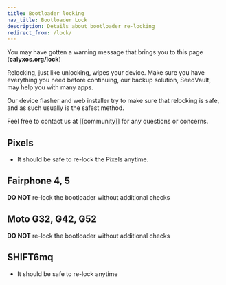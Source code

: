 ```yaml
---
title: Bootloader locking
nav_title: Bootloader Lock
description: Details about bootloader re-locking
redirect_from: /lock/
---
```


You may have gotten a warning message that brings you to this page (**calyxos.org/lock**)
 
Relocking, just like unlocking, wipes your device. Make sure you have everything you need before continuing, our backup solution, SeedVault, may help you with many apps.

Our device flasher and web installer try to make sure that relocking is safe, and as such usually is the safest method.

Feel free to contact us at [[community]] for any questions or concerns.

## Pixels

* It should be safe to re-lock the Pixels anytime.

## Fairphone 4, 5

**DO NOT** re-lock the bootloader without additional checks

## Moto G32, G42, G52

**DO NOT** re-lock the bootloader without additional checks

## SHIFT6mq

* It should be safe to re-lock anytime
